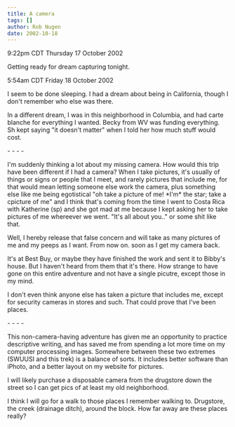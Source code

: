 ```yaml
---
title: A camera
tags: []
author: Rob Nugen
date: 2002-10-18
---
```


<p class=date>9:22pm CDT Thursday 17 October 2002</p>

<p>Getting ready for dream capturing tonight.</p>

<p class=date>5:54am CDT Friday 18 October 2002</p>

<p>I seem to be done sleeping.  I had a dream about being in
California, though I don't remember who else was there.</p>

<p>In a different dream, I was in this neighborhood in Columbia, and
had carte blanche  for everything I wanted.  Becky from WV was funding
everything.  Sh kept saying "it doesn't matter" when I told her how
much stuff would cost.</p>

<p>- - - -</p>

<p>I'm suddenly thinking a lot about my missing camera.  How would
this trip have been different if I had a camera?  When I take
pictures, it's usually of things or signs or people that I meet, and
rarely pictures that include me, for that would mean letting someone
else work the camera, plus something else like me being egotistical
"oh take a picture of me! *I'm* the star; take a cpicture of me" and I
think that's coming from the time I went to Costa Rica with Katherine
(sp) and she got mad at me because I kept asking her to take pictures
of me whereever we went.  "It's all about you.." or some shit like
that.</p>

<p>Well, I hereby release that false concern and will take as many
pictures of me and my peeps as I want.  From now on.  soon as I get my
camera back.</p>

<p>It's at Best Buy, or maybe they have finished the work and sent it
to Bibby's house.  But I haven't heard from them that it's there.  How
strange to have gone on this entire adventure and not have a single
picutre, except those in my mind.</p>

<p>I don't even think anyone else has taken a picture that includes
me, except for security cameras in stores and such.  That could prove
that I've been places.</p>

<p>- - - -</p>

<p>This non-camera-having adventure has given me an opportunity to
practice descriptive writing, and has saved me from spending a lot
more time on my computer processing images.  Somewhere between these
two extremes (SWUUSI and this trek) is a balance of sorts.  It
includes better software than iPhoto, and a better layout on my
website for pictures.</p>

<p>I will likely purchase a disposable camera from the drugstore down
the street so I can get pics of at least my old neighborhood.</p>

<p>I think I will go for a walk to those places I remember walking to.
Drugstore, the creek (drainage ditch), around the block.  How far away
are these places really?</p>

